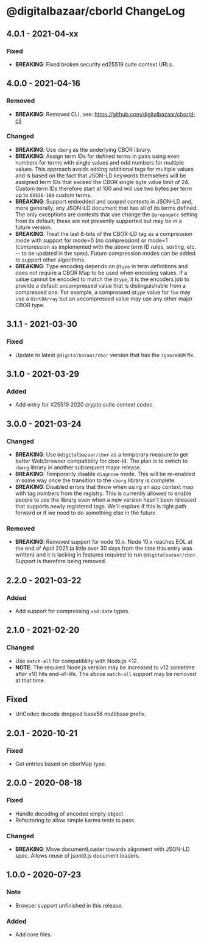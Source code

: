 # @digitalbazaar/cborld ChangeLog

## 4.0.1 - 2021-04-xx

### Fixed
- **BREAKING**: Fixed broken security ed25519 suite context URLs.

## 4.0.0 - 2021-04-16

### Removed
- **BREAKING**: Removed CLI, see: https://github.com/digitalbazaar/cborld-cli

### Changed
- **BREAKING**: Use `cborg` as the underlying CBOR library.
- **BREAKING**: Assign term IDs for defined terms in pairs using even numbers
  for terms with single values and odd numbers for multiple values. This
  approach avoids adding additional tags for multiple values and is based
  on the fact that JSON-LD keywords themselves will be assigned term IDs that
  exceed the CBOR single byte value limit of 24. Custom term IDs therefore
  start at 100 and will use two bytes per term up to `65536-100` custom
  terms.
- **BREAKING**: Support embedded and scoped contexts in JSON-LD and, more
  generally, any JSON-LD document that has all of its terms defined. The
  only exceptions are contexts that use change the `@propagate` setting
  from its default; these are not presently supported but may be in a future
  version.
- **BREAKING**: Treat the last 8-bits of the CBOR-LD tag as a compression
  mode with support for mode=0 (no compression) or mode=1 (compression as
  implemented with the above term ID rules, sorting, etc. -- to be updated
  in the spec). Future compression modes can be added to support other
  algorithms.
- **BREAKING**: Type encoding depends on `@type` in term definitions and does
  not require a CBOR Map to be used when encoding values. If a value cannot
  be encoded to match the `@type`, it is the encoders job to provide a
  default uncompressed value that is distinguishable from a compressed one. For
  example, a compressed `@type` value for `foo` may use a `Uint8Array` but an
  uncompressed value may use any other major CBOR type.

## 3.1.1 - 2021-03-30

### Fixed
- Update to latest `@digitalbazaar/cbor` version that has the `ignoreBOM` fix.

## 3.1.0 - 2021-03-29
### Added
- Add entry for X25519 2020 crypto suite context codec.

## 3.0.0 - 2021-03-24

### Changed
- **BREAKING**: Use `@digitalbazaar/cbor` as a temporary measure to get better
  Web/browser compatiblity for cbor-ld. The plan is to switch to `cborg`
  library in another subsequent major release.
- **BREAKING**: Temporarily disable `diagnose` mode. This will be re-enabled
  in some way once the transition to the `cborg` library is complete.
- **BREAKING**: Disabled errors that throw when using an app context map with
  tag numbers from the registry. This is currently allowed to enable people
  to use the library even when a new version hasn't been released that supports
  newly registered tags. We'll explore if this is right path forward or if
  we need to do something else in the future.

### Removed
- **BREAKING**: Removed support for node 10.x. Node 10.x reaches EOL at
  the end of April 2021 (a little over 30 days from the time this entry was
  written) and it is lacking in features required to run `@digitalbazaar/cbor`. Support
  is therefore being removed.

## 2.2.0 - 2021-03-22

### Added
- Add support for compressing `xsd:date` types.

## 2.1.0 - 2021-02-20

### Changed
- Use `match-all` for compatibility with Node.js <12.
- **NOTE**: The required Node.js version may be increased to v12 sometime after
  v10 hits end-of-life. The above `match-all` support may be removed at that
  time.

## Fixed
- UrlCodec decode dropped base58 multibase prefix.

## 2.0.1 - 2020-10-21

### Fixed
- Get entries based on cborMap type.

## 2.0.0 - 2020-08-18

### Fixed
- Handle decoding of encoded empty object.
- Refactoring to allow simple karma tests to pass.

### Changed
- **BREAKING**: Move documentLoader towards alignment with JSON-LD spec. Allows
  reuse of jsonld.js document loaders.

## 1.0.0 - 2020-07-23

### Note
- Browser support unfinished in this release.

### Added
- Add core files.
